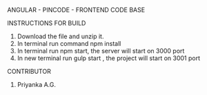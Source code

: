 ANGULAR - PINCODE - FRONTEND CODE BASE

INSTRUCTIONS FOR BUILD
1. Download the file and unzip it.
2. In terminal run command npm install
3. In terminal run npm start, the server will start  on 3000 port
4. In new terminal run gulp start , the project will start on 3001 port


CONTRIBUTOR
1. Priyanka A.G. 